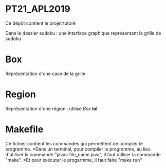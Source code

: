 # PT21_APL2019

Ce dépôt contient le projet tutoré

Dans le dossier sudoku : une interface graphique représentant la grille de sudoku

# Box

Représentation d'une case de la grille

# Region

Représentation d'une région : utilise *Box* **lol**

# Makefile
Ce fichier contient les commandes qui permettent de compiler le programme.
    *Dans un terminal, pour compiler le programme, au lieu d'utiliser la commande "javac file_name.java", il faut utiliser la commande "make".
    *Et pour exécuter le progarmme, il faut faire "make run"
  

